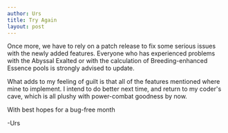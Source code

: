 ```yaml
---
author: Urs
title: Try Again
layout: post
---
```


Once more, we have to rely on a patch release to fix some serious issues with the newly added features. Everyone who has experienced problems with the Abyssal Exalted or with the calculation of Breeding-enhanced Essence pools is strongly advised to update.

What adds to my feeling of guilt is that all of the features mentioned where mine to implement. I intend to do better next time, and return to my coder's cave, which is all plushy with power-combat goodness by now.

With best hopes for a bug-free month

-Urs